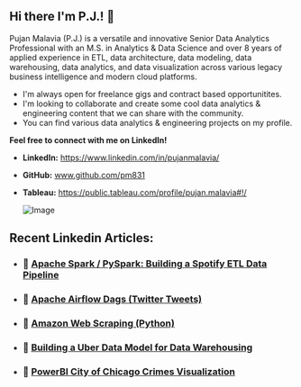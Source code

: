 ## Hi there I'm P.J.! 👋

Pujan Malavia (P.J.) is a versatile and innovative Senior Data Analytics Professional with an M.S. in Analytics & Data Science and over 8 years of applied experience in ETL, data architecture, data modeling, data warehousing, data analytics, and data visualization across various legacy business intelligence and modern cloud platforms.

   - I'm always open for freelance gigs and contract based opportunitites.
   - I'm looking to collaborate and create some cool data analytics & engineering content that we can share with the community.
   - You can find various data analytics & engineering projects on my profile.

**Feel free to connect with me on LinkedIn!**

* **LinkedIn:** https://www.linkedin.com/in/pujanmalavia/
* **GitHub:** www.github.com/pm831
* **Tableau:** https://public.tableau.com/profile/pujan.malavia#!/

  ![Image](https://github.com/pm831/pm831/assets/19572673/808dd9a7-f913-4e37-aadd-12df25b2707f)

## Recent Linkedin Articles:

* ### 📝 [Apache Spark / PySpark: Building a Spotify ETL Data Pipeline](https://www.linkedin.com/pulse/apache-spark-pyspark-building-spotify-etl-data-pujan-malavia-p-j--swjpc/)
* ### 📝 [Apache Airflow Dags (Twitter Tweets)](https://www.linkedin.com/pulse/apache-airflow-dags-twitter-tweets-pujan-malavia-p-j--i333c/)
* ### 📝 [Amazon Web Scraping (Python)](https://www.linkedin.com/pulse/amazon-web-scraping-python-pujan-malavia-p-j--zoasc/)
* ### 📝 [Building a Uber Data Model for Data Warehousing](https://www.linkedin.com/pulse/building-uber-data-model-warehousing-pujan-malavia-p-j--zv1vc/)
* ### 📝 [PowerBI City of Chicago Crimes Visualization](https://www.linkedin.com/pulse/user-friendly-chicago-zip-crimes-viz-pujan-malavia/?trackingId=Q9v6MqTuQl%2BzGVRzyKrT6g%3D%3D)
